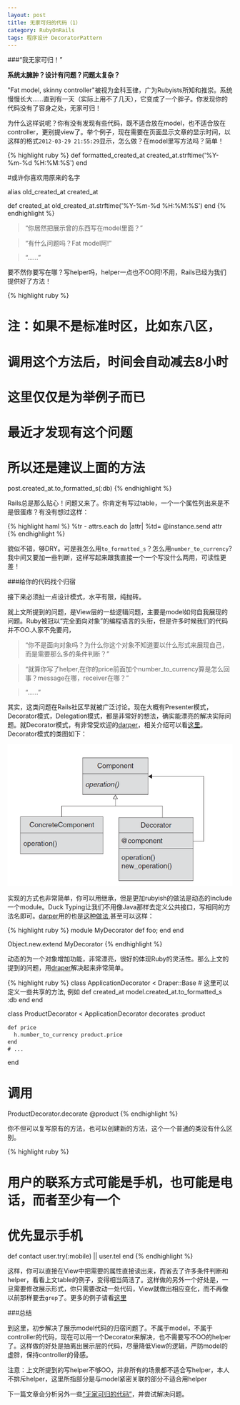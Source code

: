 ```yaml
---
layout: post
title: 无家可归的代码（1）
category: RubyOnRails
tags: 程序设计 DecoratorPattern
---
```


###“我无家可归！”


**系统太臃肿？设计有问题？问题太复杂？**

"Fat model, skinny
controller"被视为金科玉律，广为Rubyists所知和推崇。系统慢慢长大……直到有一天（实际上用不了几天），它变成了一个胖子。你发现你的代码没有了容身之处，无家可归！

为什么这样说呢？你有没有发现有些代码，既不适合放在model，也不适合放在controller，更别提view了。举个例子，现在需要在页面显示文章的显示时间，以这样的格式`2012-03-29 21:55:29`显示，怎么做？在model里写方法吗？简单！

{% highlight ruby %}
  def formatted_created_at
    created_at.strftime('%Y-%m-%d %H:%M:%S')
  end

  #或许你喜欢用原来的名字

  alias old_created_at created_at

  def created_at
    old_created_at.strftime('%Y-%m-%d %H:%M:%S')
  end
{% endhighlight %}


>    “你居然把展示曾的东西写在model里面？”

>    “有什么问题吗？Fat model阿!”

>    “……”


要不然你要写在哪？写helper吗，helper一点也不OO阿!不用，Rails已经为我们提供好了方法！

{% highlight ruby %}
  # 注：如果不是标准时区，比如东八区，
  # 调用这个方法后，时间会自动减去8小时
  # 这里仅仅是为举例子而已
  # 最近才发现有这个问题
  # 所以还是建议上面的方法
  post.created_at.to_formatted_s(:db)
{% endhighlight %}

Rails总是那么贴心！问题又来了。你肯定有写过table，一个一个属性列出来是不是很蛋疼？有没有想过这样：

{% highlight haml %}
  %tr
    - attrs.each do |attr|
      %td= @instance.send attr
{% endhighlight %}

貌似不错，够DRY。可是我怎么用`to_formatted_s`？怎么用`number_to_currency`?我中间又要加一些判断，这样写起来跟我直接一个一个写没什么两用，可读性更差！

###给你的代码找个归宿

接下来必须扯一点设计模式，水平有限，纯抛砖。

就上文所提到的问题，是View层的一些逻辑问题，主要是model如何自我展现的问题。Ruby被冠以“完全面向对象”的编程语言的头衔，但是许多时候我们的代码并不OO.人家不免要问，

>    “你不是面向对象吗？为什么你这个对象不知道要以什么形式来展现自己，而是需要那么多的条件判断？”

>    “就算你写了helper,在你的price前面加个number_to_currency算是怎么回事？message在哪，receiver在哪？”

>    “……”

其实，这类问题在Rails社区早就被广泛讨论。现在大概有Presenter模式，Decorator模式，Delegation模式，都是非常好的想法，确实能漂亮的解决实际问题。就Decorator模式，有非常受欢迎的[darper][1]，相关介绍可以看[这里][1]。Decorator模式的类图如下：

![Decorator Pattern](/public/images/2012-03-29-1.png '装饰器模式')

实现的方式也非常简单，你可以用继承，但是更加rubyish的做法是动态的include一个module。Duck Typing让我们不用像Java那样去定义公共接口，写相同的方法名即可。[darper][1]用的也是[这种做法][2],甚至可以这样：

{% highlight ruby %}
  module MyDecorator
    def foo; end
  end

  Object.new.extend MyDecorator
{% endhighlight %}

动态的为一个对象增加功能，非常漂亮，很好的体现Ruby的灵活性。那么上文的提到的问题，用[draper][1]解决起来非常简单。

{% highlight ruby %}
  class ApplicationDecorator < Draper::Base
    # 这里可以定义一些共享的方法, 例如
    def created_at
      model.created_at.to_formatted_s :db
    end
  end

  class ProductDecorator < ApplicationDecorator
    decorates :product
  
    def price
      h.number_to_currency product.price
    end
    # ...
  end

  # 调用
  ProductDecorator.decorate @product
{% endhighlight %}

你不但可以复写原有的方法，也可以创建新的方法，这个一个普通的类没有什么区别。

{% highlight ruby %}
  # 用户的联系方式可能是手机，也可能是电话，而者至少有一个
  # 优先显示手机
  def contact
    user.try(:mobile) || user.tel
  end
{% endhighlight %}

这样，你可以直接在View中把需要的属性直接读出来，而省去了许多条件判断和helper，看看上文table的例子，变得相当简洁了。这样做的另外一个好处是，一旦需要修改展示形式，你只需要改动一处代码，View就做出相应变化，而不再像以前那样要去`grep`了。更多的例子请看[这里][2]

###总结

到这里，初步解决了展示model代码的归宿问题了。不属于model，不属于controller的代码，现在可以用一个Decorator来解决，也不需要写不OO的helper了。这样做的好处是抽离出展示层的代码，尽量降低View的逻辑，严防model的虚胖，保持controller的骨感。

注意：上文所提到的写helper不够OO，并非所有的场景都不适合写helper，本人不排斥helper，这里所指部分是与model紧密关联的部分不适合用helper

下一篇文章会分析另外一些[“无家可归的代码”][3]，并尝试解决问题。

[1]: https://github.com/jcasimir/draper
[2]: https://github.com/jcasimir/draper/blob/master/lib/draper/base.rb#L54
[3]: /RubyOnRails/2012/03/30/homeless-code-2/
